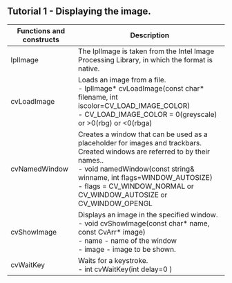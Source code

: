 ## Tutorial 1 - Displaying the image.

Functions and constructs|                Description
------------------------|----------------------------------------------------------------------------------------------------------
IplImage |The IplImage is taken from the Intel Image Processing Library, in which the format is native.
cvLoadImage | Loads an image from a file.<br/> - IplImage* cvLoadImage(const char* filename, int iscolor=CV_LOAD_IMAGE_COLOR)<br/> - CV_LOAD_IMAGE_COLOR = 0(greyscale) or >0(rbg) or <0(rbga)
cvNamedWindow | Creates a window that can be used as a placeholder for images and trackbars. Created windows are referred to by their names..<br/> - void namedWindow(const string& winname, int flags=WINDOW_AUTOSIZE)<br/> - flags = CV_WINDOW_NORMAL or CV_WINDOW_AUTOSIZE or CV_WINDOW_OPENGL
cvShowImage|Displays an image in the specified window.<br/> - void cvShowImage(const char* name, const CvArr* image)<br/> - name - name of the window<br/> - image - image to be shown.
cvWaitKey|Waits for a keystroke.<br/> - int cvWaitKey(int delay=0 )
